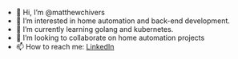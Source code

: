- 👋 Hi, I’m @matthewchivers
- 👀 I’m interested in home automation and back-end development.
- 🌱 I’m currently learning golang and kubernetes.
- 💞️ I’m looking to collaborate on home automation projects
- 📫 How to reach me: [LinkedIn](https://www.linkedin.com/in/matthewchivers/)

<!---
matthewchivers/matthewchivers is a ✨ special ✨ repository because its `README.md` (this file) appears on your GitHub profile.
You can click the Preview link to take a look at your changes.
--->
